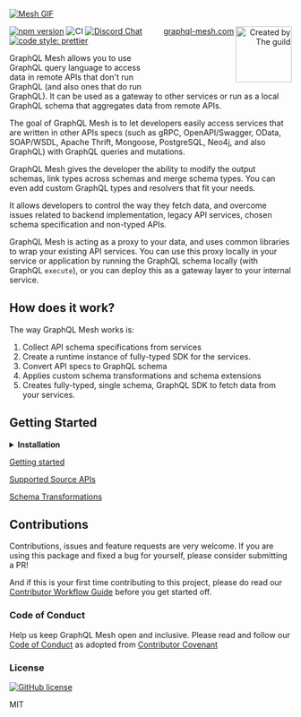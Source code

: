 [![Mesh GIF](./website/public/static/img/twitter_1200X345.gif)](https://graphql-mesh.com)

<!-- Graphql logo readme banner START -->
<p style="float: right; margin: 0 0 10px 10px;">
  <a href="https://www.graphql-mesh.com">graphql-mesh.com</a>
  <a href="https://the-guild.dev" align="right">
    <img align="right" src="https://the-guild-org.github.io/press-kit/full-dark-logo.svg" alt="Created by The guild" style="width: 100px;"/>
  </a>
</p>
<!-- Graphql logo readme banner END -->

[![npm version](https://badge.fury.io/js/%40graphql-mesh%2Fcli.svg)](https://badge.fury.io/js/%40graphql-mesh%2Fcli)
![CI](https://github.com/Urigo/graphql-mesh/workflows/CI/badge.svg)
[![Discord Chat](https://img.shields.io/discord/625400653321076807)](https://discord.gg/xud7bH9)
[![code style: prettier](https://img.shields.io/badge/code_style-prettier-ff69b4.svg?style=flat-square)](https://github.com/prettier/prettier)

GraphQL Mesh allows you to use GraphQL query language to access data in remote APIs that don't run
GraphQL (and also ones that do run GraphQL). It can be used as a gateway to other services or run as
a local GraphQL schema that aggregates data from remote APIs.

The goal of GraphQL Mesh is to let developers easily access services that are written in other APIs
specs (such as gRPC, OpenAPI/Swagger, OData, SOAP/WSDL, Apache Thrift, Mongoose, PostgreSQL, Neo4j,
and also GraphQL) with GraphQL queries and mutations.

GraphQL Mesh gives the developer the ability to modify the output schemas, link types across schemas
and merge schema types. You can even add custom GraphQL types and resolvers that fit your needs.

It allows developers to control the way they fetch data, and overcome issues related to backend
implementation, legacy API services, chosen schema specification and non-typed APIs.

GraphQL Mesh is acting as a proxy to your data, and uses common libraries to wrap your existing API
services. You can use this proxy locally in your service or application by running the GraphQL
schema locally (with GraphQL `execute`), or you can deploy this as a gateway layer to your internal
service.

## How does it work?

The way GraphQL Mesh works is:

1. Collect API schema specifications from services
2. Create a runtime instance of fully-typed SDK for the services.
3. Convert API specs to GraphQL schema
4. Applies custom schema transformations and schema extensions
5. Creates fully-typed, single schema, GraphQL SDK to fetch data from your services.

## Getting Started

<details>
<summary><strong>Installation</strong></summary>
<p>

GraphQL Mesh comes in multiple packages, which you should install according to your needs.

To get started with the basics, install the following:

```sh
$ yarn add graphql @graphql-mesh/runtime @graphql-mesh/cli
```

Then, you need to install a Mesh handler, according to your API needs. You can see the list of all
available built-in handlers in this README, under the `Supported APIs` section.

For example, if you wish to use OpenAPI handler, install the handler that matches your needs:

```sh
$ yarn add graphql @graphql-mesh/openapi
```

Then, this handler will be available for you to use in your config file.

</p>
</details>

[Getting started](https://www.graphql-mesh.com/docs/introduction)

[Supported Source APIs](https://www.graphql-mesh.com/docs/handlers/handlers-introduction)

[Schema Transformations](https://graphql-mesh.com/docs/transforms/transforms-introduction)

## Contributions

Contributions, issues and feature requests are very welcome. If you are using this package and fixed
a bug for yourself, please consider submitting a PR!

And if this is your first time contributing to this project, please do read our
[Contributor Workflow Guide](https://github.com/the-guild-org/Stack/blob/master/CONTRIBUTING.md)
before you get started off.

### Code of Conduct

Help us keep GraphQL Mesh open and inclusive. Please read and follow our
[Code of Conduct](https://github.com/the-guild-org/Stack/blob/master/CODE_OF_CONDUCT.md) as adopted
from [Contributor Covenant](https://www.contributor-covenant.org/)

### License

[![GitHub license](https://img.shields.io/badge/license-MIT-lightgrey.svg?maxAge=2592000)](https://raw.githubusercontent.com/apollostack/apollo-ios/master/LICENSE)

MIT
